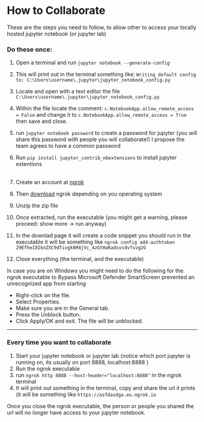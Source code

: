 # How to Collaborate

These are the steps you need to follow, to allow other to access your locally hosted jupyter notebook (or jupyter lab)

### Do these once:
1) Open a terminal and run `jupyter notebook --generate-config`
2) This will print out in the terminal something like: `Writing default config to: C:\Users\username\.jupyter\jupyter_notebook_config.py`
3) Locate and open with a text editor the file `C:\Users\username\.jupyter\jupyter_notebook_config.py`
4) Within the file locate the comment: `c.NotebookApp.allow_remote_access = False` and change it to `c.NotebookApp.allow_remote_access = True` then save and close.
5) run `jupyter notebook password` to create a password for jupyter (you will share this password with people you will collaborate!) I propose the team agrees to have a common password
6) Run `pip install jupyter_contrib_nbextensions` to install jupyter extentions
<br><br>


7) Create an account at [ngrok](https://dashboard.ngrok.com/signup)
8) Then [download](https://dashboard.ngrok.com/get-started/setup) ngrok depending on you operating system
9) Unzip the zip file
10) Once extracted, run the executable (you might get a warning, please proceed: show more -> run anyway)
11) In the downlad page it will create a code snippet you should run in the executable it will be something like `ngrok config add-authtoken 29EfheI8IknZXC9dTivgk6M4jVc_4zGtHaKadsvsdvfsvg2G`
12) Close everything (the terminal, and the executable)

In case you are on Windows you might need to do the following for the ngrok executable to Bypass Microsoft Defender SmartScreen prevented an unrecognized app from starting
- Right-click on the file.
- Select Properties.
- Make sure you are in the General tab.
- Press the Unblock button.
- Click Apply/OK and exit.
The file will be unblocked.

***

### Every time you want to collaborate

1) Start your jupyter notebook or jupyter lab (notice which port jupyter is running on, its usually on port 8888,  localhost:8888 )
2) Run the ngrok executable
3) run `ngrok http 8888 --host-header="localhost:8888"` in the ngrok terminal
4) It will print out something in the terminal, copy and share the url it prints (it will be something like `https://asfdasdga.eu.ngrok.io`

Once you close the ngrok executable, the person or people you shared the url will no longer have access to your jupyter notebook. 
